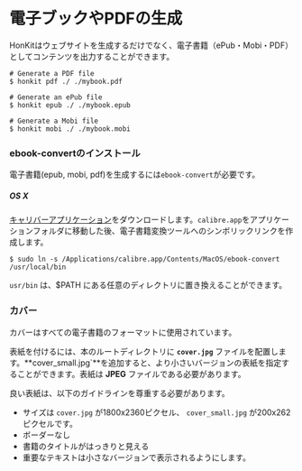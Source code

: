 # 電子ブックやPDFの生成

HonKitはウェブサイトを生成するだけでなく、電子書籍（ePub・Mobi・PDF）としてコンテンツを出力することができます。

```
# Generate a PDF file
$ honkit pdf ./ ./mybook.pdf

# Generate an ePub file
$ honkit epub ./ ./mybook.epub

# Generate a Mobi file
$ honkit mobi ./ ./mybook.mobi
```

### ebook-convertのインストール

電子書籍(epub, mobi, pdf)を生成するには`ebook-convert`が必要です。

##### OS X

[キャリバーアプリケーション](https://calibre-ebook.com/download)をダウンロードします。`calibre.app`をアプリケーションフォルダに移動した後、電子書籍変換ツールへのシンボリックリンクを作成します。

```
$ sudo ln -s /Applications/calibre.app/Contents/MacOS/ebook-convert /usr/local/bin
```

`usr/bin` は、$PATH にある任意のディレクトリに置き換えることができます。

### カバー

カバーはすべての電子書籍のフォーマットに使用されています。

表紙を付けるには、本のルートディレクトリに **`cover.jpg`** ファイルを配置します。**cover_small.jpg`**を追加すると、より小さいバージョンの表紙を指定することができます。表紙は **JPEG** ファイルである必要があります。

良い表紙は、以下のガイドラインを尊重する必要があります。

* サイズは `cover.jpg` が1800x2360ピクセル、 `cover_small.jpg` が200x262ピクセルです。
* ボーダーなし
* 書籍のタイトルがはっきりと見える
* 重要なテキストは小さなバージョンで表示されるようにします。
